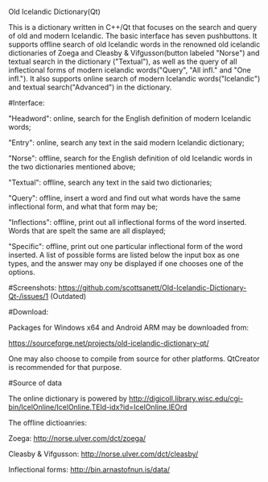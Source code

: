Old Icelandic Dictionary(Qt)


This is a dictionary written in C++/Qt that focuses on the search and query of old and modern Icelandic. The basic interface has seven pushbuttons. It supports offline search of old Icelandic words in the renowned old icelandic dictionaries of Zoega and Cleasby & Vifgusson(button labeled "Norse") and textual search in the dictionary ("Textual"), as well as the query of all inflectional forms of modern icelandic words("Query", "All infl." and "One infl."). It also supports online search of modern Icelandic words("Icelandic") and textual search("Advanced") in the dictionary. 

#Interface:

"Headword": online, search for the English definition of modern Icelandic words;

"Entry": online, search any text in the said modern Icelandic dictionary;

"Norse": offline, search for the English definition of old Icelandic words in the two dictionaries mentioned above;

"Textual": offline, search any text in the said two dictionaries;

"Query": offline, insert a word and find out what words have the same inflectional form, and what that form may be;

"Inflections": offline, print out all inflectional forms of the word inserted. Words that are spelt the same are all displayed;

"Specific": offline, print out one particular inflectional form of the word inserted. A list of possible forms are listed below the input box as one types, and the answer may ony be displayed if one chooses one of the options.

#Screenshots:
https://github.com/scottsanett/Old-Icelandic-Dictionary-Qt-/issues/1 (Outdated)

#Download:

Packages for Windows x64 and Android ARM may be downloaded from:

https://sourceforge.net/projects/old-icelandic-dictionary-qt/

One may also choose to compile from source for other platforms. QtCreator is recommended for that purpose.

#Source of data

The online dictionary is powered by http://digicoll.library.wisc.edu/cgi-bin/IcelOnline/IcelOnline.TEId-idx?id=IcelOnline.IEOrd


The offline dictioanries:


Zoega: http://norse.ulver.com/dct/zoega/


Cleasby & Vifgusson: http://norse.ulver.com/dct/cleasby/


Inflectional forms: http://bin.arnastofnun.is/data/
